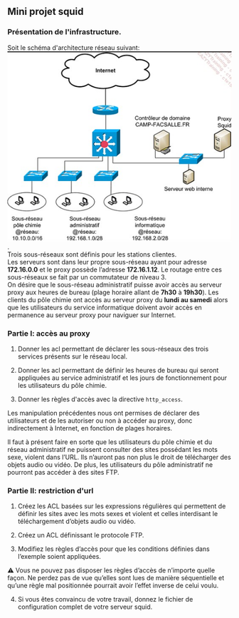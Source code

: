 ## Mini projet squid

### Présentation de l'infrastructure.
Soit le schéma d'architecture réseau suivant:<br>
![Archi mini projet](img/architecture_mini_projet.jpg).
<br>
Trois sous-réseaux sont définis pour les stations clientes.<br>Les serveurs sont dans leur propre sous-réseau ayant pour adresse **172.16.0.0** et le proxy possède l’adresse **172.16.1.12**. Le routage entre ces sous-réseaux se fait par un commutateur de niveau 3.<br>
On désire que le sous-réseau administratif puisse avoir accès au serveur proxy aux heures de bureau (plage horaire allant de **7h30** à **19h30**). Les clients du pôle chimie ont accès au serveur proxy du **lundi au samedi** alors que les utilisateurs du service informatique doivent avoir accès en permanence au serveur proxy pour naviguer sur Internet.

### Partie I: accès au proxy
1. Donner les acl permettant de déclarer les sous-réseaux des trois services présents sur le réseau local.

2. Donner les acl permettant de définir les heures de bureau qui seront appliquées au service administratif et les jours de fonctionnement pour les utilisateurs du pôle chimie.

3. Donner les règles d'accès avec la directive ```http_access```.


Les manipulation précédentes nous ont permises de déclarer des utilisateurs et de les autoriser ou non à accéder au proxy, donc indirectement à Internet, en fonction de plages horaires.

Il faut à présent faire en sorte que les utilisateurs du pôle chimie et du réseau administratif ne puissent consulter des sites possédant les mots sexe, violent dans l’URL. Ils n’auront pas non plus le droit de télécharger des objets audio ou vidéo. De plus, les utilisateurs du pôle administratif ne pourront pas accéder à des sites FTP. 

### Partie II: restriction d'url
1. Créez les ACL basées sur les expressions régulières qui permettent de définir les sites avec les mots sexes et violent et celles interdisant le téléchargement d’objets audio ou vidéo.

2. Créez un ACL définissant le protocole FTP.

3. Modifiez les règles d’accès pour que les conditions définies dans l’exemple soient appliquées.


:warning: Vous ne pouvez pas disposer les règles d’accès de n’importe quelle façon. Ne perdez pas de vue qu’elles sont lues de manière séquentielle et qu’une règle mal positionnée pourrait avoir l’effet inverse de celui voulu.


4. Si vous êtes convaincu de votre travail, donnez le fichier de configuration complet de votre serveur squid.
